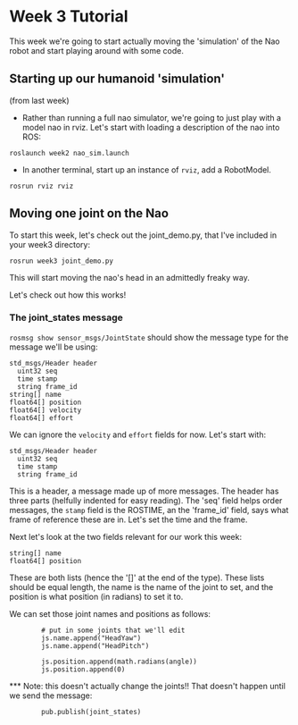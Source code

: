 # Week 3 Tutorial

This week we're going to start actually moving the 'simulation' of the Nao robot and start playing around with some code.

## Starting up our humanoid 'simulation'

(from last week)

- Rather than running a full nao simulator, we're going to just play with a model nao in rviz. Let's start with loading a description of the nao into ROS:

```
roslaunch week2 nao_sim.launch
```

- In another terminal, start up an instance of `rviz`, add a RobotModel.

```
rosrun rviz rviz
```

## Moving one joint on the Nao

To start this week, let's check out the joint_demo.py, that I've included in your week3 directory:

```
rosrun week3 joint_demo.py
```

This will start moving the nao's head in an admittedly freaky way.

Let's check out how this works!

### The joint_states message

`rosmsg show sensor_msgs/JointState` should show the message type for the message we'll be using:

```
std_msgs/Header header
  uint32 seq
  time stamp
  string frame_id
string[] name
float64[] position
float64[] velocity
float64[] effort
```

We can ignore the `velocity` and `effort` fields for now. Let's start with:

```
std_msgs/Header header
  uint32 seq
  time stamp
  string frame_id
```

This is a header, a message made up of more messages. The header has three parts (helfully indented for easy reading). The 'seq' field helps order messages, the `stamp` field is the ROSTIME, an the 'frame_id' field, says what frame of reference these are in. Let's set the time and the frame.

Next let's look at the two fields relevant for our work this week:

```
string[] name
float64[] position
```

These are both lists (hence the '[]' at the end of the type). These lists should be equal length, the name is the name of the joint to set, and the position is what position (in radians) to set it to.

We can set those joint names and positions as follows:

```
        # put in some joints that we'll edit
        js.name.append("HeadYaw")
        js.name.append("HeadPitch")

        js.position.append(math.radians(angle))
        js.position.append(0)
```

*** Note: this doesn't actually change the joints!! That doesn't happen until we send the message:

```
        pub.publish(joint_states)
```